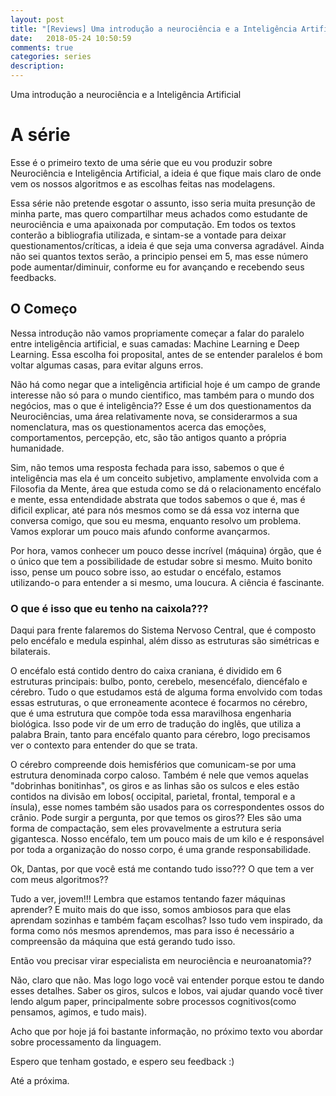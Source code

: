 ```yaml
---
layout: post
title: "[Reviews] Uma introdução a neurociência e a Inteligência Artificial"
date:   2018-05-24 10:50:59
comments: true
categories: series
description: 
---
```


Uma introdução a neurociência e a Inteligência Artificial

# A série
Esse é o primeiro texto de uma série que eu vou produzir sobre Neurociência e Inteligência Artificial, a ideia é que fique mais claro de onde vem os nossos algoritmos e as escolhas feitas nas modelagens.

Essa série não pretende esgotar o assunto, isso seria muita presunção de minha parte, mas quero compartilhar meus achados como estudante de neurociência e uma apaixonada por computação. Em todos os textos conterão a bibliografia utilizada, e sintam-se a vontade para deixar questionamentos/críticas, a ideia é que seja uma conversa agradável. Ainda não sei quantos textos serão, a principio pensei em 5, mas esse número pode aumentar/diminuir, conforme eu for avançando e recebendo seus feedbacks.

## O Começo
Nessa introdução não vamos propriamente começar a falar do paralelo entre inteligência artificial, e suas camadas: Machine Learning e Deep Learning. Essa escolha foi proposital, antes de se entender paralelos é bom voltar algumas casas, para evitar alguns erros.

Não há como negar que a inteligência artificial hoje é um campo de grande interesse não só para o mundo cientifico, mas também para o mundo dos negócios, mas o que é inteligência?? Esse é um dos questionamentos da Neurociências, uma área relativamente nova, se considerarmos a sua nomenclatura, mas os questionamentos acerca das emoções, comportamentos, percepção, etc, são tão antigos quanto a própria humanidade.

Sim, não temos uma resposta fechada para isso, sabemos o que é inteligência mas ela é um conceito subjetivo, amplamente envolvida com a Filosofia da Mente, área que estuda como se dá o relacionamento encéfalo e mente, essa entendidade abstrata que todos sabemos o que é, mas é dificil explicar, até para nós mesmos como se dá essa voz interna que conversa comigo, que sou eu mesma, enquanto resolvo um problema. Vamos explorar um pouco mais afundo conforme avançarmos.

Por hora, vamos conhecer um pouco desse incrível (máquina) órgão, que é o único que tem a possibilidade de estudar sobre si mesmo. Muito bonito isso, pense um pouco sobre isso, ao estudar o encéfalo, estamos utilizando-o para entender a si mesmo, uma loucura. A ciência é fascinante.

### O que é isso que eu tenho na caixola???
Daqui para frente falaremos do Sistema Nervoso Central, que é composto pelo encéfalo e medula espinhal, além disso as estruturas são simétricas e bilaterais.

O encéfalo está contido dentro do caixa craniana, é dividido em 6 estruturas principais: bulbo, ponto, cerebelo, mesencéfalo, diencéfalo e cérebro. Tudo o que estudamos está de alguma forma envolvido com todas essas estruturas, o que erroneamente acontece é focarmos no cérebro, que é uma estrutura que compõe toda essa maravilhosa engenharia biológica. Isso pode vir de um erro de tradução do inglês, que utiliza a palabra Brain, tanto para encéfalo quanto para cérebro, logo precisamos ver o contexto para entender do que se trata.

O cérebro compreende dois hemisférios que comunicam-se por uma estrutura denominada corpo caloso. Também é nele que vemos aquelas "dobrinhas bonitinhas", os giros e as linhas são os sulcos e eles estão contidos na divisão em lobos( occipital, parietal, frontal, temporal e a ínsula), esse nomes também são usados para os correspondentes ossos do crânio. 
Pode surgir a pergunta, por que temos os giros?? Eles são uma forma de compactação, sem eles provavelmente a estrutura seria gigantesca. Nosso encéfalo, tem um pouco mais de um kilo e é responsável por toda a organização do nosso corpo, é uma grande responsabilidade.

Ok, Dantas, por que você está me contando tudo isso??? O que tem a ver com meus algoritmos??

Tudo a ver, jovem!!! Lembra que estamos tentando fazer máquinas aprender? E muito mais do que isso, somos ambiosos para que elas aprendam sozinhas e também façam escolhas?
Isso tudo vem inspirado, da forma como nós mesmos aprendemos, mas para isso é necessário a compreensão da máquina que está gerando tudo isso.

Então vou precisar virar especialista em neurociência e neuroanatomia??

Não, claro que não. Mas logo logo você vai entender porque estou te dando esses detalhes. Saber os giros, sulcos e lobos, vai ajudar quando você tiver lendo algum paper, principalmente sobre processos cognitivos(como pensamos, agimos, e tudo mais). 

Acho que por hoje já foi bastante informação, no próximo texto vou abordar sobre processamento da linguagem.

Espero que tenham gostado, e espero seu feedback :)

Até a próxima.













